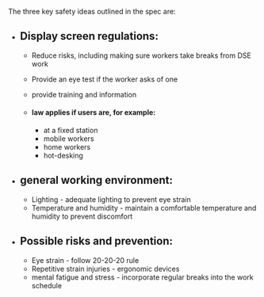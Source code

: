 The three key safety ideas outlined in the spec are:

- ## Display screen regulations:
	- Reduce risks, including making sure workers take breaks from DSE work
	- Provide an eye test if the worker asks of one 
	- provide training and information
	
	- #### law applies if users are, for example:
		- at a fixed station 
		- mobile workers
		- home workers 
		- hot-desking

- ## general working environment:
	- Lighting - adequate lighting to prevent eye strain 
	- Temperature and humidity - maintain a comfortable temperature and humidity  to prevent discomfort

- ## Possible risks and prevention:
	- Eye strain - follow 20-20-20 rule
	- Repetitive strain injuries - ergonomic devices 
	- mental fatigue and stress - incorporate regular breaks into the work schedule 